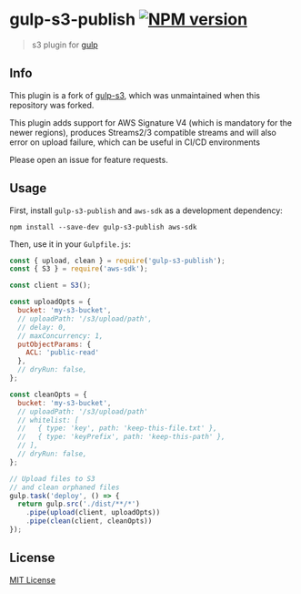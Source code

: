 # gulp-s3-publish [![NPM version][npm-image]][npm-url]

> s3 plugin for [gulp](https://github.com/gulpjs/gulp)

## Info
This plugin is a fork of [gulp-s3](https://github.com/nkostelnik/gulp-s3), which was unmaintained when this repository was forked.

This plugin adds support for AWS Signature V4 (which is mandatory for the newer regions), produces Streams2/3 compatible streams and will also error on upload failure, which can be useful in CI/CD environments

Please open an issue for feature requests.

## Usage

First, install `gulp-s3-publish` and `aws-sdk` as a development dependency:

```shell
npm install --save-dev gulp-s3-publish aws-sdk
```

Then, use it in your `Gulpfile.js`:
```javascript
const { upload, clean } = require('gulp-s3-publish');
const { S3 } = require('aws-sdk'); 

const client = S3();

const uploadOpts = {
  bucket: 'my-s3-bucket',
  // uploadPath: '/s3/upload/path',
  // delay: 0,
  // maxConcurrency: 1,
  putObjectParams: {
    ACL: 'public-read'
  },
  // dryRun: false,
};

const cleanOpts = {
  bucket: 'my-s3-bucket',
  // uploadPath: '/s3/upload/path'
  // whitelist: [
  //   { type: 'key', path: 'keep-this-file.txt' },
  //   { type: 'keyPrefix', path: 'keep-this-path' },
  // ],
  // dryRun: false,
};

// Upload files to S3
// and clean orphaned files
gulp.task('deploy', () => {
  return gulp.src('./dist/**/*')
    .pipe(upload(client, uploadOpts))
    .pipe(clean(client, cleanOpts))
});

```

## License

[MIT License](http://en.wikipedia.org/wiki/MIT_License)

[npm-url]: https://npmjs.org/package/gulp-s3-publish
[npm-image]: https://badge.fury.io/js/gulp-s3-publish.png
